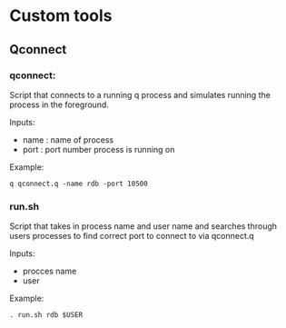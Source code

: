 # Custom tools

## Qconnect

### qconnect:

Script that connects to a running q process and simulates running the process in the foreground.

Inputs:

- name : name of process
- port : port number process is running on

Example:
```
q qconnect.q -name rdb -port 10500
```
### run.sh

Script that takes in process name and user name and searches through users processes to find correct port to connect to via qconnect.q

Inputs:

- procces name
- user

Example:
```
. run.sh rdb $USER
```
